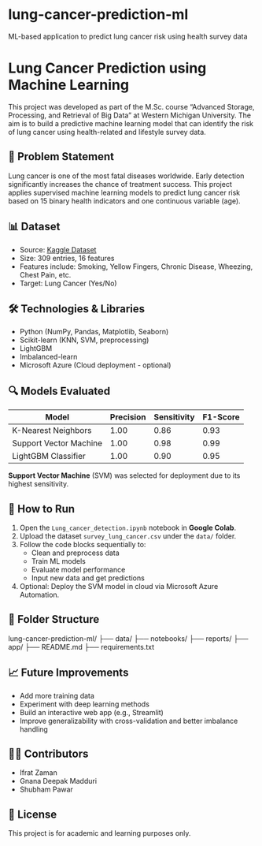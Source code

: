 # lung-cancer-prediction-ml
ML-based application to predict lung cancer risk using health survey data

# Lung Cancer Prediction using Machine Learning

This project was developed as part of the M.Sc. course “Advanced Storage, Processing, and Retrieval of Big Data” at Western Michigan University. The aim is to build a predictive machine learning model that can identify the risk of lung cancer using health-related and lifestyle survey data.

## 🧠 Problem Statement
Lung cancer is one of the most fatal diseases worldwide. Early detection significantly increases the chance of treatment success. This project applies supervised machine learning models to predict lung cancer risk based on 15 binary health indicators and one continuous variable (age).

## 📊 Dataset
- Source: [Kaggle Dataset](https://www.kaggle.com/datasets/mysarahmadbhat/lung-cancer)
- Size: 309 entries, 16 features
- Features include: Smoking, Yellow Fingers, Chronic Disease, Wheezing, Chest Pain, etc.
- Target: Lung Cancer (Yes/No)

## 🛠️ Technologies & Libraries
- Python (NumPy, Pandas, Matplotlib, Seaborn)
- Scikit-learn (KNN, SVM, preprocessing)
- LightGBM
- Imbalanced-learn
- Microsoft Azure (Cloud deployment - optional)

## 🔍 Models Evaluated
| Model                  | Precision | Sensitivity | F1-Score |
|-----------------------|-----------|-------------|----------|
| K-Nearest Neighbors   | 1.00      | 0.86        | 0.93     |
| Support Vector Machine| 1.00      | 0.98        | 0.99     |
| LightGBM Classifier   | 1.00      | 0.90        | 0.95     |

**Support Vector Machine** (SVM) was selected for deployment due to its highest sensitivity.

## 🧪 How to Run
1. Open the `Lung_cancer_detection.ipynb` notebook in **Google Colab**.
2. Upload the dataset `survey_lung_cancer.csv` under the `data/` folder.
3. Follow the code blocks sequentially to:
   - Clean and preprocess data
   - Train ML models
   - Evaluate model performance
   - Input new data and get predictions
4. Optional: Deploy the SVM model in cloud via Microsoft Azure Automation.

## 📁 Folder Structure
lung-cancer-prediction-ml/
├── data/
├── notebooks/
├── reports/
├── app/
├── README.md
├── requirements.txt


## 📈 Future Improvements
- Add more training data
- Experiment with deep learning methods
- Build an interactive web app (e.g., Streamlit)
- Improve generalizability with cross-validation and better imbalance handling

## 👨‍💻 Contributors
- Ifrat Zaman
- Gnana Deepak Madduri
- Shubham Pawar

## 📄 License
This project is for academic and learning purposes only.
